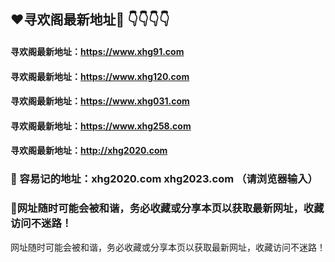 
##  ❤️寻欢阁最新地址🧡 👇👇👇👇

####  寻欢阁最新地址：https://www.xhg91.com

####  寻欢阁最新地址：https://www.xhg120.com

#### 寻欢阁最新地址：https://www.xhg031.com

####  寻欢阁最新地址：https://www.xhg258.com

####  寻欢阁最新地址：http://xhg2020.com

### 👋 容易记的地址：xhg2020.com xhg2023.com  （请浏览器输入）

### 👋网址随时可能会被和谐，务必收藏或分享本页以获取最新网址，收藏访问不迷路！

网址随时可能会被和谐，务必收藏或分享本页以获取最新网址，收藏访问不迷路！
